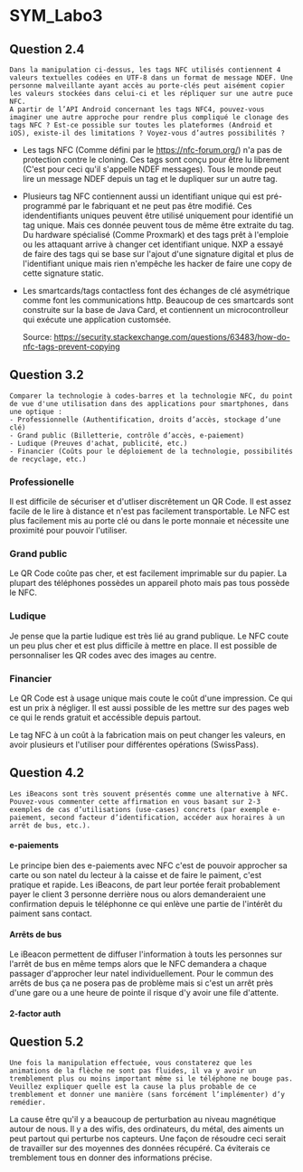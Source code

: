 # SYM_Labo3 

## Question 2.4

```
Dans la manipulation ci-dessus, les tags NFC utilisés contiennent 4 valeurs textuelles codées en UTF-8 dans un format de message NDEF. Une personne malveillante ayant accès au porte-clés peut aisément copier les valeurs stockées dans celui-ci et les répliquer sur une autre puce NFC.
A partir de l’API Android concernant les tags NFC4, pouvez-vous imaginer une autre approche pour rendre plus compliqué le clonage des tags NFC ? Est-ce possible sur toutes les plateformes (Android et iOS), existe-il des limitations ? Voyez-vous d’autres possibilités ?
```

- Les tags NFC (Comme défini par le https://nfc-forum.org/) n'a pas de protection contre le cloning. Ces tags sont conçu pour être lu librement (C'est pour ceci qu'il s'appelle NDEF messages). Tous le monde peut lire un message NDEF depuis un tag et le dupliquer sur un autre tag.

- Plusieurs tag NFC contiennent aussi un identifiant unique qui est pré-programmé par le fabriquant et ne peut pas être modifié. Ces idendentifiants uniques peuvent être utilisé uniquement pour identifié un tag unique. Mais ces donnée peuvent tous de même être extraite du tag. Du hardware spécialisé (Comme Proxmark)  et des tags prêt à l'emploie ou les attaquant arrive à changer cet identifiant unique.
  NXP a essayé de faire des tags qui se base sur l'ajout d'une signature digital et plus de l'identifiant unique mais rien n'empêche les hacker de faire une copy de cette signature static.

- Les smartcards/tags contactless font des échanges de clé asymétrique comme font les communications http. Beaucoup de ces smartcards sont construite sur la base de Java Card, et contiennent un microcontrolleur qui exécute une application customsée.

  Source: https://security.stackexchange.com/questions/63483/how-do-nfc-tags-prevent-copying


## Question 3.2

```
Comparer la technologie à codes-barres et la technologie NFC, du point de vue d'une utilisation dans des applications pour smartphones, dans une optique :
- Professionnelle (Authentification, droits d’accès, stockage d’une clé)
- Grand public (Billetterie, contrôle d’accès, e-paiement)
- Ludique (Preuves d'achat, publicité, etc.)
- Financier (Coûts pour le déploiement de la technologie, possibilités de recyclage, etc.)
```

### Professionelle

Il est difficile de sécuriser et d'utliser discrêtement un QR Code. Il est assez facile de le lire à distance et n'est pas facilement transportable. Le NFC est plus facilement mis au porte clé ou dans le porte monnaie et nécessite une proximité pour pouvoir l'utiliser.

### Grand public

Le QR Code coûte pas cher, et est facilement imprimable sur du papier. 
La plupart des téléphones possèdes un appareil photo mais pas tous possède le NFC.

### Ludique

Je pense que la partie ludique est très lié au grand publique. Le NFC coute un peu plus cher et est plus difficile à mettre en place. Il est possible de personnaliser les QR codes avec des images au centre.

### Financier

Le QR Code est à usage unique mais coute le coût d'une impression. Ce qui est un prix à négliger. Il est aussi possible de les mettre sur des pages web ce qui le rends gratuit et accéssible depuis partout.

Le tag NFC à un coût à la fabrication mais on peut changer les valeurs, en avoir plusieurs et l'utiliser pour différentes opérations (SwissPass).

## Question 4.2

```
Les iBeacons sont très souvent présentés comme une alternative à NFC. Pouvez-vous commenter cette affirmation en vous basant sur 2-3 exemples de cas d’utilisations (use-cases) concrets (par exemple e-paiement, second facteur d’identification, accéder aux horaires à un arrêt de bus, etc.).
```

#### e-paiements

Le principe bien des e-paiements avec NFC c'est de pouvoir approcher sa carte ou son natel du lecteur à la caisse et de faire le paiment, c'est pratique et rapide. Les iBeacons, de part leur portée ferait probablement payer le client 3 personne derrière nous ou alors demanderaient une confirmation depuis le téléphonne ce qui enlève une partie de l'intérêt du paiment sans contact. 

#### Arrêts de bus

Le iBeacon permettent de diffuser l'information à touts les personnes sur l'arrêt de bus en même temps alors que le NFC demandera a chaque passager d'approcher leur natel individuellement. Pour le commun des arrêts de bus ça ne posera pas de problème mais si c'est un arrêt près d'une gare ou a une heure de pointe il risque d'y avoir une file d'attente.

#### 2-factor auth





## Question 5.2

```
Une fois la manipulation effectuée, vous constaterez que les animations de la flèche ne sont pas fluides, il va y avoir un tremblement plus ou moins important même si le téléphone ne bouge pas.
Veuillez expliquer quelle est la cause la plus probable de ce tremblement et donner une manière (sans forcément l’implémenter) d’y remédier.
```

La cause être qu'il y a beaucoup de perturbation au niveau magnétique autour de nous. Il y a des wifis, des ordinateurs, du métal, des aiments un peut partout qui perturbe nos capteurs.
Une façon de résoudre ceci serait de travailler sur des moyennes des données récupéré. Ca éviterais ce tremblement tous en donner des informations précise.